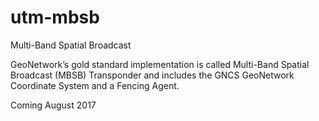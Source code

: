 # utm-mbsb
Multi-Band Spatial Broadcast

GeoNetwork’s gold standard implementation is called Multi-Band Spatial Broadcast (MBSB) Transponder and includes the GNCS GeoNetwork Coordinate System and a Fencing Agent.

Coming August 2017
